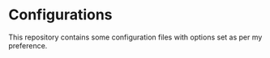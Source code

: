 # Configurations
This repository contains some configuration files with options set as per my preference.

